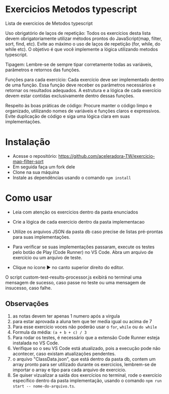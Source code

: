 # Exercicios Metodos typescript

Lista de exercicios de Metodos typescript

Uso obrigatório de laços de repetição: Todos os exercícios desta lista devem obrigatoriamente utilizar métodos prontos do JavaScript(map, filter, sort, find, etc). Evite ao máximo o uso de laços de repetição (for, while, do while etc). O objetivo é que você implemente a lógica utilizando metodos typescript.

Tipagem: Lembre-se de sempre tipar corretamente todas as variáveis, parâmetros e retornos das funções. 

Funções para cada exercício: Cada exercício deve ser implementado dentro de uma função. Essa função deve receber os parâmetros necessários e retornar os resultados adequados. A estrutura e a lógica de cada exercício devem estar contidas exclusivamente dentro dessas funções.

Respeito às boas práticas de código: Procure manter o código limpo e organizado, utilizando nomes de variáveis e funções claros e expressivos. Evite duplicação de código e siga uma lógica clara em suas implementações.

# Instalação

- Acesse o repositório: https://github.com/aceleradora-TW/exercicio-map-filter-sort
- Em seguida faça um fork dele
- Clone na sua máquina
- Instale as dependências usando o comando ``npm install``

# Como usar

- Leia com atenção os exercicios dentro da pasta enunciados 
- Crie a lógica de cada exercicio dentro da pasta implementacao

- Utilize os arquivos JSON da pasta db caso precise de listas pré-prontas para suas implementações.

- Para verificar se suas implementações passaram, execute os testes pelo botão de Play (Code Runner) no VS Code.
Abra um arquivo de exercício ou um arquivo de teste.

- Clique no ícone ▶ no canto superior direito do editor.

O script custom-test-results-processor.js exibirá no terminal uma mensagem de sucesso, caso passe no teste ou uma mensagem de insucesso, caso falhe.


## Observações

1) as notas devem ter apenas 1 numero após a virgula
2) para estar aprovada a aluna tem que ter media igual ou acima de 7
3) Para esse exercicio voces não poderão usar o `for`, `while` ou `do while`
4) Formula da média: `(a + b + c) / 3`
5) Para rodar os testes, é necessário que a extensão Code Runner esteja instalada no VS Code.
6) Verifique so o seu VS Code está atualizado, pois a execução pode não acontecer, caso existam atualizações pendentes.
7) o arquivo "ClassData.json", que está dentro da pasta db, contem um array pronto para ser utilizado durante os exercicios, lembrem-se de importar o array e tipo para cada arquivo de exercicio.
8) Se quiser vizualizar a saída dos exercícios no terminal, rode o exercício específico dentro da pasta implementação, usando o comando ``npm run start -- nome-do-arquivo.ts``.

